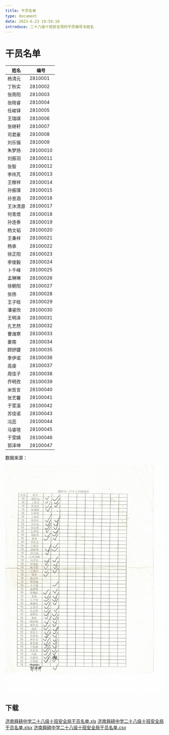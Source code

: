 ```yaml
---
title: 干员名单
type: document
date: 2023-6-23 19:59:18
introduce: 二十八级十班安全局的干员编号与姓名
---
```


# 干员名单

| 姓名     | 编号     |
| -------- | -------- |
| 杨清元   | 2810001  |
| 丁秋实   | 2810002  |
| 张雨阳   | 2810003  |
| 张晓睿   | 2810004  |
| 任峻铎   | 2810005  |
| 王瑞祺   | 2810006  |
| 张继轩   | 2810007  |
| 司君豪   | 2810008  |
| 刘乐锴   | 2810009  |
| 朱梦扬   | 28100010 |
| 刘振羽   | 28100011 |
| 张智     | 28100012 |
| 李祎芃   | 28100013 |
| 王稼祥   | 28100014 |
| 孙振璞   | 28100015 |
| 孙昱涵   | 28100016 |
| 王沐清源 | 28100017 |
| 何青煜   | 28100018 |
| 孙连泰   | 28100019 |
| 杨文韬   | 28100020 |
| 王秉祥   | 28100021 |
| 杨承     | 28100022 |
| 徐正阳   | 28100023 |
| 李俊毅   | 28100024 |
| 卜千峰   | 28100025 |
| 孟琳琳   | 28100026 |
| 徐朝阳   | 28100027 |
| 张扬     | 28100028 |
| 王子晗   | 28100029 |
| 潘睿欣   | 28100030 |
| 王明泽   | 28100031 |
| 孔艺然   | 28100032 |
| 曹潍寒   | 28100033 |
| 姜南     | 28100034 |
| 顾妤婕   | 28100035 |
| 季伊诺   | 28100036 |
| 高虔     | 28100037 |
| 周佳子   | 28100038 |
| 乔明孜   | 28100039 |
| 米哲言   | 28100040 |
| 张艺馨   | 28100041 |
| 于雯溪   | 28100042 |
| 苏佳诺   | 28100043 |
| 冯蕊     | 28100044 |
| 马睿瑄   | 28100045 |
| 于雯婧   | 28100046 |
| 郭泽坤   | 28100047 |

数据来源：

![二十八级十班安全局花名册](staffList.jpg)

## 下载

[济南舜耕中学二十八级十班安全局干员名单.xls](济南舜耕中学二十八级十班安全局干员名单.xls)
[济南舜耕中学二十八级十班安全局干员名单.xlsx](济南舜耕中学二十八级十班安全局干员名单.xlsx)
[济南舜耕中学二十八级十班安全局干员名单.csv](济南舜耕中学二十八级十班安全局干员名单.csv)
